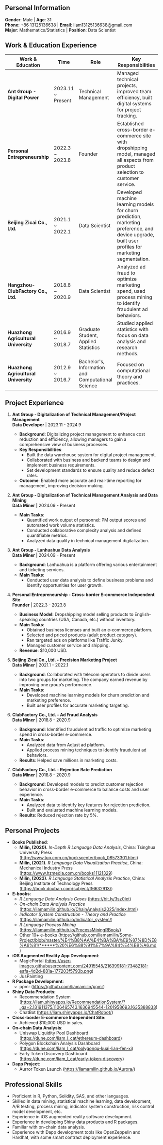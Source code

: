 ## Personal Information

**Gender**: Male | **Age**: 31  
**Phone**: +86 13125136638 | **Email**: liam13125136638@gmail.com  
**Major**: Mathematics/Statistics | **Position**: Data Scientist  

## Work & Education Experience

| **Work & Education**             | **Time**            | **Role**                | **Key Responsibilities** |
|----------------------------------|---------------------|-------------------------|--------------------------|
| **Ant Group - Digital Power**    | 2023.11 ~ Present   | Technical Management    | Managed technical projects, improved team efficiency, built digital systems for project tracking. |
| **Personal Entrepreneurship**    | 2022.3 ~ 2023.8     | Founder                 | Established cross-border e-commerce site with dropshipping model, managed all aspects from product selection to customer service. |
| **Beijing Zicai Co., Ltd.**      | 2021.1 ~ 2022.1     | Data Scientist          | Developed machine learning models for churn prediction, marketing preference, and device upgrade, built user profiles for marketing segmentation. |
| **Hangzhou-ClubFactory Co., Ltd.** | 2018.8 ~ 2020.9  | Data Scientist          | Analyzed ad fraud to optimize marketing spend, used process mining to identify fraudulent ad behaviors. |
| **Huazhong Agricultural University** | 2016.9 ~ 2018.7 | Graduate Student, Applied Statistics | Studied applied statistics with focus on data analysis and research methods. |
| **Huazhong Agricultural University** | 2012.9 ~ 2016.7 | Bachelor's, Information and Computational Science | Focused on computational theory and practices. |

## Project Experience

1. **Ant Group - Digitalization of Technical Management/Project Management**  
   **Data Developer** | 2023.11 - 2024.9  
   - **Background**: Digitalizing project management to enhance cost reduction and efficiency, allowing managers to gain a comprehensive view of business processes.  
   - **Key Responsibilities**:  
     - Built the data warehouse system for digital project management.  
     - Collaborated with business and backend teams to design and implement business requirements.  
     - Set development standards to ensure quality and reduce defect rates.  
   - **Outcome**: Enabled more accurate and real-time reporting for management, improving decision-making.

2. **Ant Group - Digitalization of Technical Management Analysis and Data Mining**  
   **Data Miner** | 2024.09 - Present  
   - **Main Tasks**:  
     - Quantified work output of personnel: PM output scores and automated work volume statistics.  
     - Conducted collaborative complexity analysis and defined quantifiable metrics.  
     - Analyzed data quality in technical management digitalization.

3. **Ant Group - Lanhuahua Data Analysis**  
   **Data Miner** | 2024.09 - Present  
   - **Background**: Lanhuahua is a platform offering various entertainment and ticketing services.  
   - **Main Tasks**:  
     - Conducted user data analysis to define business problems and identify opportunities for user growth.

4. **Personal Entrepreneurship - Cross-border E-commerce Independent Site**  
   **Founder** | 2022.3 - 2023.8  
   - **Business Model**: Dropshipping model selling products to English-speaking countries (USA, Canada, etc.) without inventory.  
   - **Main Tasks**:  
     - Obtained business licenses and built an e-commerce platform.  
     - Selected and priced products (adult product category).  
     - Ran targeted ads on platforms like Traffic Junky.  
     - Managed customer service and shipping.  
   - **Revenue**: $10,000 USD.

5. **Beijing Zicai Co., Ltd. - Precision Marketing Project**  
   **Data Miner** | 2021.1 - 2022.1  
   - **Background**: Collaborated with telecom operators to divide users into two groups for marketing. The company earned revenue by improving one group’s performance.  
   - **Main Tasks**:  
     - Developed machine learning models for churn prediction and marketing preference.  
     - Built user profiles for accurate marketing targeting.

6. **ClubFactory Co., Ltd. - Ad Fraud Analysis**  
   **Data Miner** | 2018.8 - 2020.9  
   - **Background**: Identified fraudulent ad traffic to optimize marketing spend in cross-border e-commerce.  
   - **Main Tasks**:  
     - Analyzed data from Adjust ad platform.  
     - Applied process mining techniques to identify fraudulent ad behaviors.  
   - **Results**: Helped save millions in marketing costs.

7. **ClubFactory Co., Ltd. - Rejection Rate Prediction**  
   **Data Miner** | 2018.8 - 2020.9  
   - **Background**: Developed models to predict customer rejection behavior in cross-border e-commerce to balance costs and user experience.  
   - **Main Tasks**:  
     - Analyzed data to identify key features for rejection prediction.  
     - Built and evaluated machine learning models.  
   - **Results**: Reduced rejection rate by 5%.

## Personal Projects

* **Books Published**:
    * **Milin, (2020).** *In-Depth R Language Data Analysis*, China: Tsinghua University Press (http://www.tup.com.cn/bookscenter/book_08573301.html)
    * **Milin, (2021).** *R Language Data Visualization Practice*, China: Mechanical Industry Press (https://www.hzmedia.com.cn/books11121329)
    * **Milin, (2023).** *R Language Statistical Analysis Practice*, China: Beijing Institute of Technology Press (https://book.douban.com/subject/36632913/)
* **E-books**:
    * *R Language Data Analysis Cases* (https://bit.ly/3sz0Iet)
    * *On-chain Data Analysis Practice* (https://liamamilin.github.io/ChainAnalysis2025/index.html)
    * *Indicator System Construction - Theory and Practice* (https://liamamilin.github.io/Indicator_system/)
    * *R Language Process Mining* (https://liamamilin.github.io/ProcessMiningRBook/)
    * Other 10+ e-books (https://github.com/liamamilin/Some-Project/blob/master/%E4%B8%AA%E4%BA%BA%E9%87%8D%E8%A6%81/******%20%E6%88%91%E7%9A%84%E4%B9%A6.md)
* **iOS Augmented Reality App Development**:
    * MagicPortal (https://user-images.githubusercontent.com/24915545/216399181-73482181-eafa-4d2d-881a-177203f5793b.png)
    * JusPainting
* **R Package Development**:
    - ppmr (https://github.com/liamamilin/ppmr)
* **Shiny Data Products**:
    - Recommendation System (https://liam.shinyapps.io/RecommendationSystem/?_ga=2.131911375.1106465743.1636945544-1201958693.1635388833)
    - ChatBot (https://liam.shinyapps.io/ChatRobot/)
* **Cross-border E-commerce Independent Site**:
    - Achieved $10,000 USD in sales.
* **On-chain Data Analysis**:
    - Uniswap Liquidity Pool Dashboard (https://dune.com/liam_l_cat/ethereum-dashboard)
    - Polygon Blockchain Analysis Dashboard (https://dune.com/liam_l_cat/polygonqu-kuai-lian-fen-xi)
    - Early Token Discovery Dashboard (https://dune.com/liam_l_cat/early-token-discovery)
* **Dapp Project**:
    - Aurror Token Launch (https://liamamilin.github.io/Aurora/)

## Professional Skills

* Proficient in R, Python, Solidity, SAS, and other languages.
* Skilled in data mining, statistical machine learning, data development, A/B testing, process mining, indicator system construction, risk control model development, etc.
* Experience in iOS augmented reality software development.
* Experience in developing Shiny data products and R packages.
* Familiar with on-chain data analysis.
* Experience with Dapp development tools like OpenZeppelin and Hardhat, with some smart contract deployment experience.
